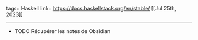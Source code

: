 tags:: Haskell
link:: https://docs.haskellstack.org/en/stable/
[[Jul 25th, 2023]]
***

- TODO Récupérer les notes de Obsidian